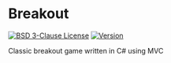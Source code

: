 # Breakout

[![BSD 3-Clause License](https://img.shields.io/badge/License-BSD_3--Clauses-blue.svg?longCache=true)](https://github.com/NearHuscarl/Breakout/blob/master/LICENSE.md)
[![Version](https://img.shields.io/badge/Version-0.0.1-green.svg?longCache=true)](https://github.com/NearHuscarl/Breakout/releases)

Classic breakout game written in C# using MVC
